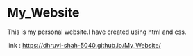 # My_Website
This is my personal website.I have created using html and css.

link : https://dhruvi-shah-5040.github.io/My_Website/
